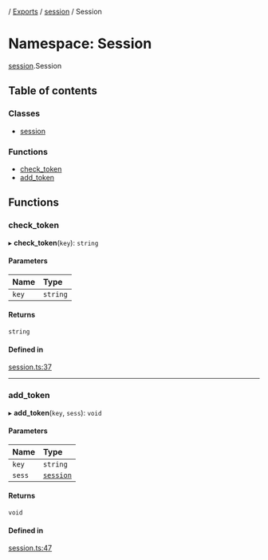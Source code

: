 [](../README.md) / [Exports](../modules.md) / [session](session.md) / Session

# Namespace: Session

[session](session.md).Session

## Table of contents

### Classes

- [session](../classes/session.Session.session.md)

### Functions

- [check\_token](session.Session.md#check_token)
- [add\_token](session.Session.md#add_token)

## Functions

### check\_token

▸ **check_token**(`key`): `string`

#### Parameters

| Name | Type |
| :------ | :------ |
| `key` | `string` |

#### Returns

`string`

#### Defined in

[session.ts:37](https://github.com/ieigen/eigen_service/blob/5c9c266/src/session.ts#L37)

___

### add\_token

▸ **add_token**(`key`, `sess`): `void`

#### Parameters

| Name | Type |
| :------ | :------ |
| `key` | `string` |
| `sess` | [`session`](../classes/session.Session.session.md) |

#### Returns

`void`

#### Defined in

[session.ts:47](https://github.com/ieigen/eigen_service/blob/5c9c266/src/session.ts#L47)
